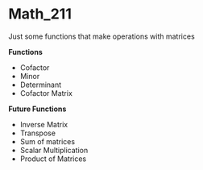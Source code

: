 # Math_211
Just some functions that  make operations with matrices

**Functions**
- Cofactor
- Minor
- Determinant
- Cofactor Matrix

**Future Functions**
- Inverse Matrix
- Transpose
- Sum of matrices
- Scalar Multiplication
- Product of Matrices
